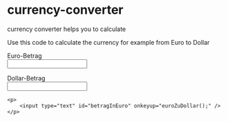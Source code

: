 currency-converter
==================

currency converter helps you to calculate

Use this code to calculate the currency for example from Euro to Dollar

<form action="#">
    <p>
        Euro-Betrag<br/>
        <input type="text" id="euro"
               onfocus="leereFeld('euro');" onkeyup="euroZuDollar();" />
    </p>
    <p>
        Dollar-Betrag<br/>
        <input type="text" id="dollar"
               onfocus="leereFeld('dollar');" onkeyup="dollarZuEuro();" />
    </p>
	
	<p>
        <input type="text" id="betragInEuro" onkeyup="euroZuDollar();" />
    </p>
</form>


